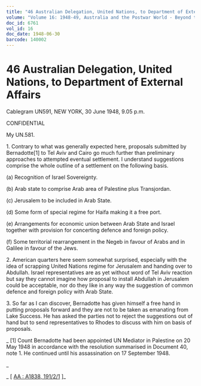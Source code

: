 ```yaml
---
title: "46 Australian Delegation, United Nations, to Department of External Affairs"
volume: "Volume 16: 1948-49, Australia and the Postwar World - Beyond the Region"
doc_id: 6761
vol_id: 16
doc_date: 1948-06-30
barcode: 140002
---
```


# 46 Australian Delegation, United Nations, to Department of External Affairs

Cablegram UN591, NEW YORK, 30 June 1948, 9.05 p.m.

CONFIDENTIAL

My UN.581.

1\. Contrary to what was generally expected here, proposals submitted by Bernadotte[1] to Tel Aviv and Cairo go much further than preliminary approaches to attempted eventual settlement. I understand suggestions comprise the whole outline of a settlement on the following basis.

(a) Recognition of Israel Sovereignty.

(b) Arab state to comprise Arab area of Palestine plus Transjordan.

(c) Jerusalem to be included in Arab State.

(d) Some form of special regime for Haifa making it a free port.

(e) Arrangements for economic union between Arab State and Israel together with provision for concerting defence and foreign policy.

(f) Some territorial rearrangement in the Negeb in favour of Arabs and in Galilee in favour of the Jews.

2\. American quarters here seem somewhat surprised, especially with the idea of scrapping United Nations regime for Jerusalem and handing over to Abdullah. Israel representatives are as yet without word of Tel Aviv reaction but say they cannot imagine how proposal to install Abdullah in Jerusalem could be acceptable, nor do they like in any way the suggestion of common defence and foreign policy with Arab State.

3\. So far as I can discover, Bernadotte has given himself a free hand in putting proposals forward and they are not to be taken as emanating from Lake Success. He has asked the parties not to reject the suggestions out of hand but to send representatives to Rhodes to discuss with him on basis of proposals.

_ [1] Count Bernadotte had been appointed UN Mediator in Palestine on 20 May 1948 in accordance with the resolution summarised in Document 40, note 1. He continued until his assassination on 17 September 1948.

_

_ [ [AA : A1838, 191/2/1](http://www.naa.gov.au/cgi-bin/Search?O=I&Number=140002) ]_
